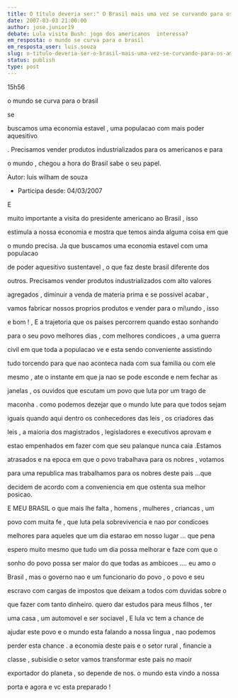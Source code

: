 ```yaml
---
title: O título deveria ser:" O Brasil mais uma vez se curvando para os americanos"
date: 2007-03-03 21:00:00
author: jose.junior19
debate: Lula visita Bush: jogo dos americanos  interessa?
em_resposta: o mundo se curva para o brasil
em_resposta_user: luis.souza
slug: o-titulo-deveria-ser-o-brasil-mais-uma-vez-se-curvando-para-os-americanos
status: publish 
type: post
---
```


  

 15h56  

  

  

  

  

  

  

  

  

  

  

 o mundo se curva para o brasil  

  

  

  

  

  

  

  

  

 se  

buscamos uma economia estavel , uma populacao com mais poder aquesitivo  

. Precisamos vender produtos industrializados para os americanos e para  

o mundo , chegou a hora do Brasil sabe o seu papel.  

  

 Autor: luis wilham de souza  

 - Participa desde: 04/03/2007  

 E  

muito importante a visita do presidente americano ao Brasil , isso  

estimula a nossa economia e mostra que temos ainda alguma coisa em que  

o mundo precisa. Ja que buscamos uma economia estavel com uma populacao  

de poder aquesitivo sustentavel , o que faz deste brasil diferente dos  

outros. Precisamos vender produtos industrializados com alto valores  

agregados , diminuir a venda de materia prima e se possivel acabar ,  

vamos fabricar nossos proprios produtos e vender para o mi\undo , isso  

e bom ! , E a trajetoria que os paises percorrem quando estao sonhando  

para o seu povo melhores dias , com melhores condicoes , a uma guerra  

civil em que toda a populacao ve e esta sendo conveniente assistindo  

tudo torcendo para que nao aconteca nada com sua familia ou com ele  

mesmo , ate o instante em que ja nao se pode esconde e nem fechar as  

janelas , os ouvidos que escutam um povo que luta por um trago de  

maconha . como podemos dezejar que o mundo lute para que todos sejam  

iguais quando aqui dentro os conhecedores das leis , os criadores das  

leis , a maioria dos magistrados , legisladores e executivos aprovam e  

estao empenhados em fazer com que seu palanque nunca caia .Estamos  

atrasados e na epoca em que o povo trabalhava para os nobres , votamos  

para uma republica mas trabalhamos para os nobres deste pais ...que  

decidem de acordo com a conveniencia em que ostenta sua melhor posicao.  

E MEU BRASIL o que mais lhe falta , homens , mulheres , criancas , um  

povo com muita fe , que luta pela sobrevivencia e nao por condicoes  

melhores para aqueles que um dia estarao em nosso lugar ... que pena  

espero muito mesmo que tudo um dia possa melhorar e faze com que o  

sonho do povo possa ser maior do que todas as ambicoes .... eu amo o  

Brasil , mas o governo nao e um funcionario do povo , o povo e seu  

escravo com cargas de impostos que deixam a todos com duvidas sobre o  

que fazer com tanto dinheiro. quero dar estudos para meus filhos , ter  

uma casa , um automovel e ser sociavel , E lula vc tem a chance de  

ajudar este povo e o mundo esta falando a nossa lingua , nao podemos  

perder esta chance . a economia deste pais e o setor rural , financie a  

classe , subisidie o setor vamos transformar este pais no maoir  

exportador do planeta , so depende de nos. o mundo esta vindo a nossa  

porta e agora e vc esta preparado !  

  

